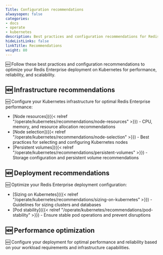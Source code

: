 ```yaml
---
Title: Configuration recommendations
alwaysopen: false
categories:
- docs
- operate
- kubernetes
description: Best practices and configuration recommendations for Redis Enterprise on Kubernetes deployments.
hideListLinks: false
linkTitle: Recommendations
weight: 80
---
```


🆕 Follow these best practices and configuration recommendations to optimize your Redis Enterprise deployment on Kubernetes for performance, reliability, and scalability.

## 🆕 Infrastructure recommendations

🆕 Configure your Kubernetes infrastructure for optimal Redis Enterprise performance:

- [Node resources]({{< relref "/operate/kubernetes/recommendations/node-resources" >}}) - CPU, memory, and resource allocation recommendations
- [Node selection]({{< relref "/operate/kubernetes/recommendations/node-selection" >}}) - Best practices for selecting and configuring Kubernetes nodes
- [Persistent volumes]({{< relref "/operate/kubernetes/recommendations/persistent-volumes" >}}) - Storage configuration and persistent volume recommendations

## 🆕 Deployment recommendations

🆕 Optimize your Redis Enterprise deployment configuration:

- [Sizing on Kubernetes]({{< relref "/operate/kubernetes/recommendations/sizing-on-kubernetes" >}}) - Guidelines for sizing clusters and databases
- [Pod stability]({{< relref "/operate/kubernetes/recommendations/pod-stability" >}}) - Ensure stable pod operations and prevent disruptions

## 🆕 Performance optimization

🆕 Configure your deployment for optimal performance and reliability based on your workload requirements and infrastructure capabilities.


